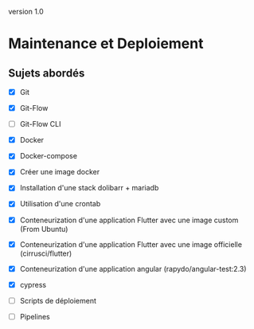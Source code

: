 version 1.0

# Maintenance et Deploiement

## Sujets abordés

 - [x] Git
 - [x] Git-Flow
 - [ ] Git-Flow CLI
 - [x] Docker
 - [x] Docker-compose
 - [x] Créer une image docker
 - [x] Installation d'une stack dolibarr + mariadb
 - [x] Utilisation d'une crontab
 - [x] Conteneurization d'une application Flutter avec une image custom (From Ubuntu) 
 - [x] Conteneurization d'une application Flutter avec une image officielle (cirrusci/flutter) 
 - [x] Conteneurization d'une application angular
   (rapydo/angular-test:2.3)
 - [x] cypress
 - [ ] Scripts de déploiement
 - [ ] Pipelines
 
